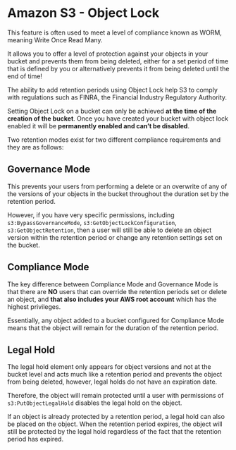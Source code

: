 # Amazon S3 - Object Lock
This feature is often used to meet a level of compliance known as WORM, meaning Write Once Read Many. 

It allows you to offer a level of protection against your objects in your bucket and prevents them from being deleted, either for a set period of time that is defined by you or alternatively prevents it from being deleted until the end of time! 

The ability to add retention periods using Object Lock help S3 to comply with regulations such as FINRA, the Financial Industry Regulatory Authority.

Setting Object Lock on a bucket can only be achieved **at the time of the creation of the bucket**. Once you have created your bucket with object lock enabled it will be **permanently enabled and can’t be disabled**.

Two retention modes exist for two different compliance requirements and they are as follows:

## Governance Mode
This prevents your users from performing a delete or an overwrite of any of the versions of your objects in the bucket throughout the duration set by the retention period. 

However, if you have very specific permissions, including `s3:BypassGovernanceMode`, `s3:GetObjectLockConfiguration`, `s3:GetObjectRetention`, then a user will still be able to delete an object version within the retention period or change any retention settings set on the bucket.

## Compliance Mode
The key difference between Compliance Mode and Governance Mode is that there are **NO** users that can override the retention periods set or delete an object, and **that also includes your AWS root account** which has the highest privileges. 

Essentially, any object added to a bucket configured for Compliance Mode means that the object will remain for the duration of the retention period.

## Legal Hold
The legal hold element only appears for object versions and not at the bucket level and acts much like a retention period and prevents the object from being deleted, however, legal holds do not have an expiration date.

Therefore, the object will remain protected until a user with permissions of `s3:PutObjectLegalHold` disables the legal hold on the object.

If an object is already protected by a retention period, a legal hold can also be placed on the object. When the retention period expires, the object will still be protected by the legal hold regardless of the fact that the retention period has expired.